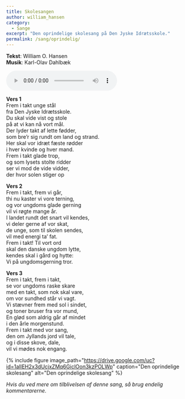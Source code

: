 ```yaml
---
title: Skolesangen
author: william_hansen
category:
  - Sange
excerpt: "Den oprindelige skolesang på Den Jyske Idrætsskole."
permalink: /sang/oprindelig/
---
```


**Tekst**: William O. Hansen  
**Musik**: Karl-Olav Dahlbæk

<audio controls>
  <source src="https://drive.google.com/uc?id=1znde7MUVwnW_LexK7E3WOEYu2HvDkAWi" type="audio/mpeg">
  Your browser does not support the audio element.
</audio>

**Vers 1**  
Frem i takt unge stål  
fra Den Jyske Idrætsskole.  
Du skal vide vist og stole  
på at vi kan nå vort mål.  
Der lyder takt af lette fødder,  
som bre’r sig rundt om land og strand.  
Her skal vor idræt fæste rødder  
i hver kvinde og hver mand.  
Frem i takt glade trop,  
og som lysets stolte ridder  
ser vi mod de vide vidder,  
der hvor solen stiger op  

**Vers 2**  
Frem i takt, frem vi går,  
thi nu kaster vi vore terning,  
og vor ungdoms glade gerning  
vil vi røgte mange år.  
I landet rundt det snart vil kendes,  
vi deler gerne af vor skat,  
de unge, som til skolen sendes,  
vil med energi ta’ fat.  
Frem i takt! Til vort ord  
skal den danske ungdom lytte,  
kendes skal i gård og hytte:  
Vi på ungdomsgerning tror.  

**Vers 3**  
Frem i takt, frem i takt,  
se vor ungdoms raske skare  
med en takt, som nok skal vare,  
om vor sundhed står vi vagt.  
Vi stævner frem med sol i sindet,  
og toner bruser fra vor mund,  
En glød som aldrig går af mindet  
i den årle morgenstund.  
Frem i takt med vor sang,  
den om Jyllands jord vil tale,  
og i disse skove, dale,  
vil vi mødes nok engang.  

{% include figure image_path="https://drive.google.com/uc?id=1aIlEH2x3dUcjxZMq6GiclOon3kzPOLWp" caption="Den oprindelige skolesang" alt="Den oprindelige skolesang" %}

_Hvis du ved mere om tilblivelsen af denne sang, så brug endelig kommentarerne._
